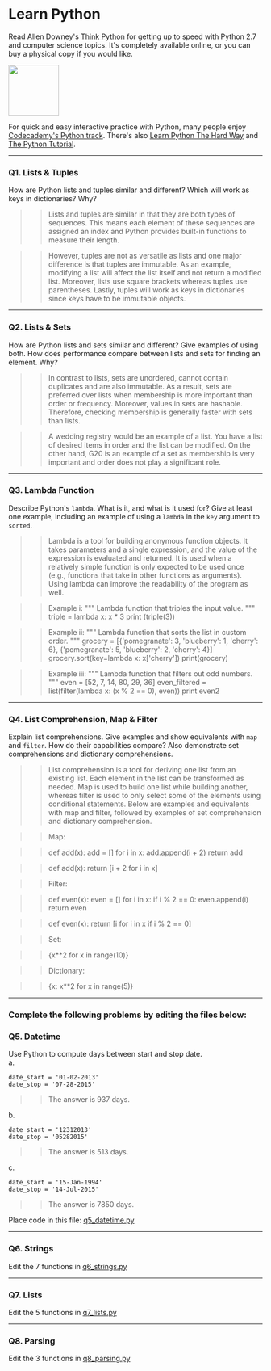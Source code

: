 # Learn Python

Read Allen Downey's [Think Python](http://www.greenteapress.com/thinkpython/) for getting up to speed with Python 2.7 and computer science topics. It's completely available online, or you can buy a physical copy if you would like.

<a href="http://www.greenteapress.com/thinkpython/"><img src="img/think_python.png" style="width: 100px;" target="_blank"></a>

For quick and easy interactive practice with Python, many people enjoy [Codecademy's Python track](http://www.codecademy.com/en/tracks/python). There's also [Learn Python The Hard Way](http://learnpythonthehardway.org/book/) and [The Python Tutorial](https://docs.python.org/2/tutorial/).

---

### Q1. Lists &amp; Tuples

How are Python lists and tuples similar and different? Which will work as keys in dictionaries? Why?

>> Lists and tuples are similar in that they are both types of sequences. This means each element of these sequences are assigned an index and Python provides built-in functions to measure their length.

>> However, tuples are not as versatile as lists and one major difference is that tuples are immutable. As an example, modifying a list will affect the list itself and not return a modified list. Moreover, lists use square brackets whereas tuples use parentheses. Lastly, tuples will work as keys in dictionaries since keys have to be immutable objects.

---

### Q2. Lists &amp; Sets

How are Python lists and sets similar and different? Give examples of using both. How does performance compare between lists and sets for finding an element. Why?

>> In contrast to lists, sets are unordered, cannot contain duplicates and are also immutable. As a result, sets are preferred over lists when membership is more important than order or frequency. Moreover, values in sets are hashable. Therefore, checking membership is generally faster with sets than lists.

>> A wedding registry would be an example of a list. You have a list of desired items in order and the list can be modified. On the other hand, G20 is an example of a set as membership is very important and order does not play a significant role.

---

### Q3. Lambda Function

Describe Python's `lambda`. What is it, and what is it used for? Give at least one example, including an example of using a `lambda` in the `key` argument to `sorted`.

>> Lambda is a tool for building anonymous function objects. It takes parameters and a single expression, and the value of the expression is evaluated and returned. It is used when a relatively simple function is only expected to be used once (e.g., functions that take in other functions as arguments). Using lambda can improve the readability of the program as well.

>> Example i:
"""
Lambda function that triples the input value.
"""
triple = lambda x: x * 3
print (triple(3))

>> Example ii:
"""
Lambda function that sorts the list in custom order.
"""
grocery = [{'pomegranate': 3, 'blueberry': 1, 'cherry': 6}, {'pomegranate': 5, 'blueberry': 2, 'cherry': 4}]
grocery.sort(key=lambda x: x['cherry'])
print(grocery)

>> Example iii:
"""
Lambda function that filters out odd numbers.
"""
even = [52, 7, 14, 80, 29, 36]
even_filtered = list(filter(lambda x: (x % 2 == 0), even))
print even2

---

### Q4. List Comprehension, Map &amp; Filter

Explain list comprehensions. Give examples and show equivalents with `map` and `filter`. How do their capabilities compare? Also demonstrate set comprehensions and dictionary comprehensions.

>> List comprehension is a tool for deriving one list from an existing list. Each element in the list can be transformed as needed. Map is used to build one list while building another, whereas filter is used to only select some of the elements using conditional statements. Below are examples and equivalents with map and filter, followed by examples of set comprehension and dictionary comprehension.

>> Map:

>> def add(x):
    add = []
    for i in x:
        add.append(i + 2)
    return add
    
>> def add(x):
    return [i + 2 for i in x]

>> Filter:

>> def even(x):
    even = []
    for i in x:
        if i % 2 == 0:
            even.append(i)
    return even

>> def even(x):
    return [i for i in x if i % 2 == 0]

>> Set:

>> {x**2 for x in range(10)}

>> Dictionary:

>> {x: x**2 for x in range(5)}

---

### Complete the following problems by editing the files below:

### Q5. Datetime
Use Python to compute days between start and stop date.   
a.  

```
date_start = '01-02-2013'    
date_stop = '07-28-2015'
```

>> The answer is 937 days.

b.  
```
date_start = '12312013'  
date_stop = '05282015'  
```

>> The answer is 513 days.

c.  
```
date_start = '15-Jan-1994'      
date_stop = '14-Jul-2015'  
```

>> The answer is 7850 days.

Place code in this file: [q5_datetime.py](python/q5_datetime.py)

---

### Q6. Strings
Edit the 7 functions in [q6_strings.py](python/q6_strings.py)

---

### Q7. Lists
Edit the 5 functions in [q7_lists.py](python/q7_lists.py)

---

### Q8. Parsing
Edit the 3 functions in [q8_parsing.py](python/q8_parsing.py)





